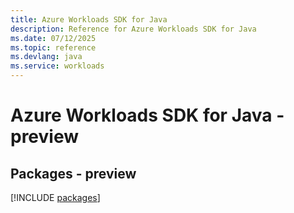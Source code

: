 ```yaml
---
title: Azure Workloads SDK for Java
description: Reference for Azure Workloads SDK for Java
ms.date: 07/12/2025
ms.topic: reference
ms.devlang: java
ms.service: workloads
---
```

# Azure Workloads SDK for Java - preview
## Packages - preview
[!INCLUDE [packages](workloads-index.md)]